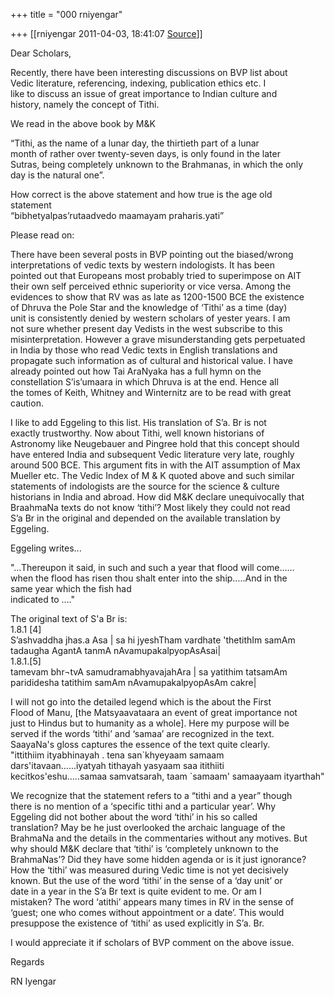 +++
title = "000 rniyengar"

+++
[[rniyengar	2011-04-03, 18:41:07 [Source](https://groups.google.com/g/bvparishat/c/ysMt154P_Ds)]]



Dear Scholars,  
  
Recently, there have been interesting discussions on BVP list about  
Vedic literature, referencing, indexing, publication ethics etc. I  
like to discuss an issue of great importance to Indian culture and  
history, namely the concept of Tithi.  
  
We read in the above book by M&K  
  
“Tithi, as the name of a lunar day, the thirtieth part of a lunar  
month of rather over twenty-seven days, is only found in the later  
Sutras, being completely unknown to the Brahmanas, in which the only  
day is the natural one”.  
  
How correct is the above statement and how true is the age old  
statement  
“bibhetyalpas’rutaadvedo maamayam praharis.yati”  
  
Please read on:  
  
There have been several posts in BVP pointing out the biased/wrong  
interpretations of vedic texts by western indologists. It has been  
pointed out that Europeans most probably tried to superimpose on AIT  
their own self perceived ethnic superiority or vice versa. Among the  
evidences to show that RV was as late as 1200-1500 BCE the existence  
of Dhruva the Pole Star and the knowledge of ‘Tithi’ as a time (day)  
unit is consistently denied by western scholars of yester years. I am  
not sure whether present day Vedists in the west subscribe to this  
misinterpretation. However a grave misunderstanding gets perpetuated  
in India by those who read Vedic texts in English translations and  
propagate such information as of cultural and historical value. I have  
already pointed out how Tai AraNyaka has a full hymn on the  
constellation S’is’umaara in which Dhruva is at the end. Hence all  
the tomes of Keith, Whitney and Winternitz are to be read with great  
caution.  
  
I like to add Eggeling to this list. His translation of S’a. Br is not  
exactly trustworthy. Now about Tithi, well known historians of  
Astronomy like Neugebauer and Pingree hold that this concept should  
have entered India and subsequent Vedic literature very late, roughly  
around 500 BCE. This argument fits in with the AIT assumption of Max  
Mueller etc. The Vedic Index of M & K quoted above and such similar  
statements of indologists are the source for the science & culture  
historians in India and abroad. How did M&K declare unequivocally that  
BraahmaNa texts do not know ‘tithi’? Most likely they could not read  
S’a Br in the original and depended on the available translation by  
Eggeling.  
  
Eggeling writes...  
  
"…Thereupon it said, in such and such a year that flood will come……  
when the flood has risen thou shalt enter into the ship…..And in the  
same year which the fish had  
indicated to ...."  
  
The original text of S'a Br is:  
1.8.1 \[4\]  
S’ashvaddha jhas.a Asa \| sa hi jyeshTham vardhate 'thetithIm samAm  
tadaugha AgantA tanmA nAvamupakalpyopAsAsai\|  
1.8.1.\[5\]  
tamevam bhr¬tvA samudramabhyavajahAra \| sa yatithim tatsamAm  
parididesha tatithim samAm nAvamupakalpyopAsAm cakre\|  
  
I will not go into the detailed legend which is the about the First  
Flood of Manu, \[the Matsyaavataara an event of great importance not  
just to Hindus but to humanity as a whole\]. Here my purpose will be  
served if the words ‘tithi’ and ‘samaa’ are recognized in the text.  
SaayaNa's gloss captures the essence of the text quite clearly.  
"ittithiim ityabhinayah . tena san\`khyeyaam samaam  
dars'itavaan......iyatyah tithayah yasyaam saa itithiiti  
kecitkos'eshu…..samaa samvatsarah, taam \`samaam' samaayaam ityarthah"  
  
We recognize that the statement refers to a “tithi and a year” though  
there is no mention of a ‘specific tithi and a particular year’. Why  
Eggeling did not bother about the word ‘tithi’ in his so called  
translation? May be he just overlooked the archaic language of the  
BrahmaNa and the details in the commentaries without any motives. But  
why should M&K declare that ‘tithi’ is ‘completely unknown to the  
BrahmaNas’? Did they have some hidden agenda or is it just ignorance?  
How the ‘tithi’ was measured during Vedic time is not yet decisively  
known. But the use of the word ‘tithi’ in the sense of a ‘day unit’ or  
date in a year in the S’a Br text is quite evident to me. Or am I  
mistaken? The word ‘atithi’ appears many times in RV in the sense of  
‘guest; one who comes without appointment or a date’. This would  
presuppose the existence of ‘tithi’ as used explicitly in S’a. Br.  
  
I would appreciate it if scholars of BVP comment on the above issue.  
  
Regards  
  
RN Iyengar

